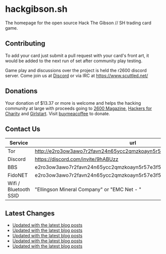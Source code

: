 # hackgibson.sh
The homepage for the open source Hack The Gibson // SH trading card game.


## Contributing

To add your card just submit a pull request with your card's front art, it would be added to the next run of set after community play testing.

Game play and discussions over the project is held the r2600 discord server. Come join us at [Discord](https://discord.com/invite/9hABUzz) or via IRC at https://www.scuttled.net/


## Donations

Your donation of $13.37 or more is welcome and helps the hacking community at large with proceeds going to [2600 Magazine](https://2600.com/), [Hackers for Charity](https://hackersforcharity.org) and [Girlstart](https://girlstart.org).  Visit [buymeacoffee](https://www.buymeacoffee.com/hackgibson.sh) to donate.


## Contact Us

Service | url
-|-
Tor | http://e2ro3ow3awo7r2favn24n65ycc2qmzkoayn5r57e3f56nvjwdcgg32ad.onion
Discord | https://discord.com/invite/9hABUzz
BBS | e2ro3ow3awo7r2favn24n65ycc2qmzkoayn5r57e3f56nvjwdcgg32ad.onion:23
FidoNET | e2ro3ow3awo7r2favn24n65ycc2qmzkoayn5r57e3f56nvjwdcgg32ad.onion:24554
Wifi / Bluetooth SSID | "Ellingson Mineral Company" or "EMC Net - <fidonet address>"

## Latest Changes
<!-- BLOG-POST-LIST:START -->
- [Updated with the latest blog posts](https://github.com/DFW2600/hackgibson.sh/commit/da695664598d3a00c30d410d0d2a9e7777b49dae)
- [Updated with the latest blog posts](https://github.com/DFW2600/hackgibson.sh/commit/17fea8b094449359b0f07ca0ed21baba06953e82)
- [Updated with the latest blog posts](https://github.com/DFW2600/hackgibson.sh/commit/95464f6567523ccd62afa66b99fb065a780b4bdd)
- [Updated with the latest blog posts](https://github.com/DFW2600/hackgibson.sh/commit/2069f2fa22d381375168bfad5eaa1f7e1fb5cbb2)
- [Updated with the latest blog posts](https://github.com/DFW2600/hackgibson.sh/commit/c0db461a26ac29a153f03935137565c7baa0a5ad)
<!-- BLOG-POST-LIST:END -->
